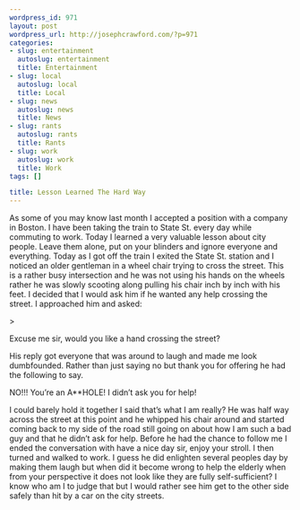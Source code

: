 ```yaml
--- 
wordpress_id: 971
layout: post
wordpress_url: http://josephcrawford.com/?p=971
categories: 
- slug: entertainment
  autoslug: entertainment
  title: Entertainment
- slug: local
  autoslug: local
  title: Local
- slug: news
  autoslug: news
  title: News
- slug: rants
  autoslug: rants
  title: Rants
- slug: work
  autoslug: work
  title: Work
tags: []

title: Lesson Learned The Hard Way
---
```


As some of you may know last month I accepted a position with a company in Boston.  I have been taking the train to State St. every day while commuting to work.  Today I learned a very valuable lesson about city people.  Leave them alone, put on your blinders and ignore everyone and everything.  Today as I got off the train I exited the State St. station and I noticed an older gentleman in a wheel chair trying to cross the street.  This is a rather busy intersection and he was not using his hands on the wheels rather he was slowly scooting along pulling his chair inch by inch with his feet.  I decided that I would ask him if he wanted any help crossing the street.  I approached him and asked:
<!--more-->> 
Excuse me sir, would you like a hand crossing the street?

His reply got everyone that was around to laugh and made me look dumbfounded.  Rather than just saying no but thank you for offering he had the following to say.
> 
NO!!!  You’re an A**HOLE!  I didn’t ask you for help!

I could barely hold it together I said that’s what I am really?  He was half way across the street at this point and he whipped his chair around and started coming back to my side of the road still going on about how I am such a bad guy and that he didn’t ask for help.  Before he had the chance to follow me I ended the conversation with have a nice day sir, enjoy your stroll.  I then turned and walked to work.  I guess he did enlighten several peoples day by making them laugh but when did it become wrong to help the elderly when from your perspective it does not look like they are fully self-sufficient?  I know who am I to judge that but I would rather see him get to the other side safely than hit by a car on the city streets.
